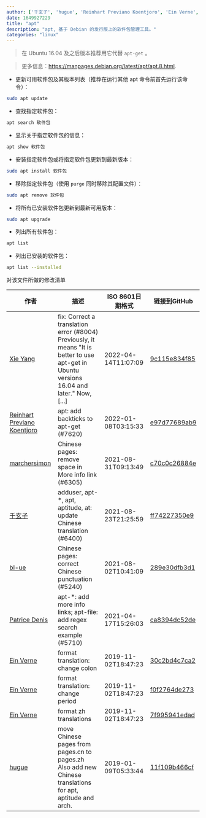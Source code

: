 ```yaml
---
author: ['千玄子', 'hugue', 'Reinhart Previano Koentjoro', 'Ein Verne', 'Xie Yang', 'bl-ue', 'Patrice Denis', 'marchersimon']
date: 1649927229
title: "apt"
description: "apt, 基于 Debian 的发行版上的软件包管理工具。"
categories: "linux"
---
```

> 在 Ubuntu 16.04 及之后版本推荐用它代替 `apt-get` 。

> 更多信息：<https://manpages.debian.org/latest/apt/apt.8.html>.

- 更新可用软件包及其版本列表（推荐在运行其他 apt 命令前首先运行该命令）：

```bash
sudo apt update
```

- 查找指定软件包：

```bash
apt search 软件包
```

- 显示关于指定软件包的信息：

```bash
apt show 软件包
```

- 安装指定软件包或将指定软件包更新到最新版本：

```bash
sudo apt install 软件包
```

- 移除指定软件包（使用 `purge` 同时移除其配置文件）：

```bash
sudo apt remove 软件包
```

- 将所有已安装软件包更新到最新可用版本：

```bash
sudo apt upgrade
```

- 列出所有软件包：

```bash
apt list
```

- 列出已安装的软件包：

```bash
apt list --installed
```
对该文件所做的修改清单


作者 | 描述 | ISO 8601日期格式 | 链接到GitHub
------|-----|-----|-----
[Xie Yang](mailto:1023515576@qq.com) | fix: Correct a translation error (#8004) Previously, it means "It is better to use apt-get in Ubuntu versions 16.04 and later." Now, [...] | 2022-04-14T11:07:09 | [9c115e834f85](https://github.com/tldr-pages/tldr/commit/9c115e834f85d4e0a3c7d6c468b14ce3128d160a)
[Reinhart Previano Koentjoro](mailto:reinhart_previano@yahoo.com) | apt: add backticks to apt-get (#7620) | 2022-01-08T03:15:33 | [e97d77689ab9](https://github.com/tldr-pages/tldr/commit/e97d77689ab99cfb2860768a9a50a0a65a4e03bd)
[marchersimon](mailto:50295997+marchersimon@users.noreply.github.com) | Chinese pages: remove space in More info link (#6305) | 2021-08-31T09:13:49 | [c70c0c26884e](https://github.com/tldr-pages/tldr/commit/c70c0c26884ee74fabb640cd842d1e4c72d9df4b)
[千玄子](mailto:ownbyzjuyk@gmail.com) | adduser, apt-*, apt, aptitude, at: update Chinese translation (#6400) | 2021-08-23T21:25:59 | [ff74227350e9](https://github.com/tldr-pages/tldr/commit/ff74227350e9b89a9501ddbf39089ed60876201c)
[bl-ue](mailto:54780737+bl-ue@users.noreply.github.com) | Chinese pages: correct Chinese punctuation (#5240) | 2021-08-02T10:41:09 | [289e30dfb3d1](https://github.com/tldr-pages/tldr/commit/289e30dfb3d1d73bade9e3610e12bfc90e9270ae)
[Patrice Denis](mailto:patrice.denis@gmail.com) | apt-*: add more info links; apt-file: add regex search example (#5710) | 2021-04-17T15:26:03 | [ca8394dc52de](https://github.com/tldr-pages/tldr/commit/ca8394dc52def4e55971ce4049b20fa8839f464d)
[Ein Verne](mailto:einverne@gmail.com) | format translation: change colon | 2019-11-02T18:47:23 | [30c2bd4c7ca2](https://github.com/tldr-pages/tldr/commit/30c2bd4c7ca2385e09cc00f15ad651e195b82e65)
[Ein Verne](mailto:einverne@gmail.com) | format translation: change period | 2019-11-02T18:47:23 | [f0f2764de273](https://github.com/tldr-pages/tldr/commit/f0f2764de2737f4c7bc75feeec5499117dea6ed0)
[Ein Verne](mailto:einverne@gmail.com) | format zh translations | 2019-11-02T18:47:23 | [7f995941edad](https://github.com/tldr-pages/tldr/commit/7f995941edaddaa6bd3208856ec539f5439f7ef4)
[hugue](mailto:hugue_liu@yahoo.com) | move Chinese pages from pages.cn to pages.zh Also add new Chinese translations for apt, aptitude and arch. | 2019-01-09T05:33:44 | [11f109b466cf](https://github.com/tldr-pages/tldr/commit/11f109b466cf35daefdde57a1ca2e0261f90555c)

